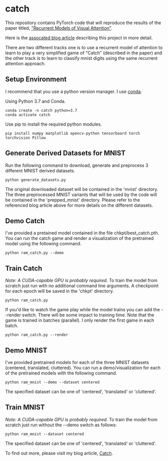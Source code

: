 # catch
This repository contains PyTorch code that will reproduce the results of the paper titled, ["Recurrent Models of Visual Attention"](https://proceedings.neurips.cc/paper/2014/file/09c6c3783b4a70054da74f2538ed47c6-Paper.pdf).

Here is the [assocated blog article](https://www.storminthecastle.com/posts/catch) describing this project in more detail.

There are two different tracks one is to use a recurrent model of attention to learn to play a very simplified game of "Catch" (described in the paper) and the other track is to learn to classify mnist digits using the same recurrent attention approach.

## Setup Environment
I recommend that you use a python version manager.  I use [conda](https://docs.conda.io/en/latest/).

Using Python 3.7 and Conda.

```
conda create -n catch python=3.7
conda activate catch
```

Use pip to install the required python modules.

```
pip install numpy matplotlib opencv-python tensorboard torch torchvision Pillow
```

## Generate Derived Datasets for MNIST
Run the following command to download, generate and preprocess 3 different MNIST derived datasets.

```
python generate_datasets.py
```

The original downloaded dataset will be contained in the 'mnist' directory.
The three preprocessed MNIST variants that will be used by the code will be contained in the 'prepped_mnist' directory.  Please refer to the referenced blog article above for more details on the different datasets.

## Demo Catch
I've provided a pretained model contained in the file chkpt/best_catch.pth.  You can run the catch game and render a visualization of the pretrained model using the following command.

```
python ram_catch.py --demo
```

## Train Catch
*Note: A CUDA-capable GPU is probably required.*
To train the model from scratch just run with no additional command line arguments.  A checkpoint for each epoch will be saved in the 'chkpt' directory.

```
python ram_catch.py
```

If you'd like to watch the game play while the model trains you can add the --render switch.  There will be some impact to training time.  Note that the game is trained in batches (parallel).  I only render the first game in each batch.

```
python ram_catch.py --render
```

## Demo MNIST
I've provided pretrained models for each of the three MNIST datasets (centered, translated, cluttered).  You can run a demo/visualization for each of the pretrained models with the following command.

```
python ram_mnist --demo --dataset centered
```

The specified dataset can be one of 'centered', 'translated' or 'cluttered'.

## Train MNIST
*Note: A CUDA-capable GPU is probably required.*
To train the model from scratch just run without the --demo switch as follows:

```
python ram_mnist --dataset centered
```

The specified dataset can be one of 'centered', 'translated' or 'cluttered'.


To find out more, please visit my blog article, [Catch](https://www.storminthecastle.com/post/catch).



